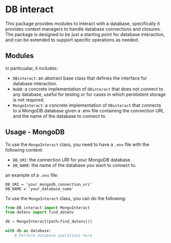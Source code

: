 # DB interact

This package provides modules to interact with a database, specifically it provides context managers to handle database connections and closures.
The package is designed to be just a starting point for database interaction, and can be extended to support specific operations as needed.

## Modules

in particualar, it includes:

- `DBinteract`: an abstract base class that defines the interface for database interaction.
- `NoDB`: a concrete implementation of `DBinteract` that does not connect to any database, useful for testing or for cases in which perstistent storage is not required.
- `MongoInteract`: a concrete implementation of `DBinteract` that connects to a MongoDB database given a .env file containing the connection URI, and the name of the database to connect to.

## Usage - MongoDB

To use the `MongoInteract` class, you need to have a `.env` file with the following content:

- `DB_URI`: the connection URI for your MongoDB database.
- `DB_NAME`: the name of the database you want to connect to.

an example of a `.env` file:

```.env
DB_URI = 'your_mongodb_connection_uri'
DB_NAME = 'your_database_name'
```

To use the `MongoInteract` class, you can do the following:

```python
from DB_interact import MongoInteract
from dotenv import find_dotenv

db = MongoInteract(path=find_dotenv())

with db as database:
    # Perform database operations here

```
